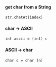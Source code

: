 #### get char from a String

`str.chatAt(index)`

#### char -> ASCII

`int ascii = (int) c`

#### ASCII -> char

`char c = char (n) `
